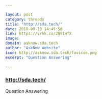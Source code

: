 ```yaml
---

layout: post
category: threads
title: "http://sda.tech/"
date: 2018-09-13 14:45:50
link: https://vrhk.co/2N91HfX
image: 
domain: asknow.sda.tech
author: "AskNow Website"
icon: http://asknow.sda.tech/favicon.png
excerpt: "Question Answering"

---
```


### http://sda.tech/

Question Answering
